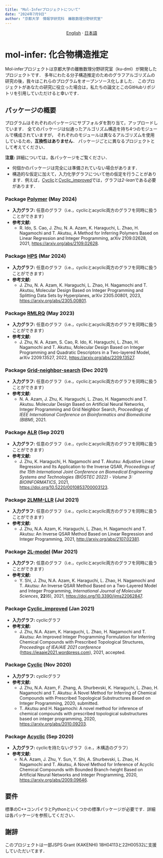 ```yaml
---
title: "Mol-Inferプロジェクトについて"
date: "2024年7月9日"
author: "京都大学　情報学研究科　離散数理分野研究室"
---
```


<p align="center">
  <a href="/README.md">English</a>
  ·
  <a href="/README_jp.md">日本語</a>
</p>

# mol-infer: 化合物構造推定

Mol-inferプロジェクトは京都大学の離散数理分野研究室（ku-dml）が開発したプロジェクトです．
多年にわたる分子構造推定のためのグラフアルゴリズムの研究の後，我々はこれらのプログラムをオープンソース化しました．
このプロジェクトがあなたの研究に役立った場合は，私たちの論文とこのGitHubリポジトリを引用していただけると幸いです．

## パッケージの概要

プログラムはそれぞれのパッケージにサブフォルダを割り当て，アップロードしています．
全てのパッケージは似通ったアルゴリズム構造を持ち4つのモジュールで構成されていますが，
それぞれのモジュールは異なるアルゴリズムを使用しているため，**互換性はありません**．
パッケージごとに異なるプロジェクトとして考えてください．

**注意:** 詳細については，各パッケージをご覧ください．
- 何個かのパッケージは完全には準備されていない場合があります．
- 構造的な仮定に加えて，入力化学グラフについて他の仮定を行うことがあります．例えば，[Cyclic](Cyclic/)と[Cyclic_improved](Cyclic_improved/)では，グラフは*2-lean*である必要があります．

### Package [Polymer](Polymer/) (May 2024)
- **入力グラフ:** 任意のグラフ（i.e.，cyclicとacyclic両方のグラフを同時に扱うことができます）
- **参考文献:**
  - R. Ido, S. Cao, J. Zhu, N. A. Azam, K. Haraguchi, L. Zhao, H. Nagamochi and T. Akutsu, A Method for Inferring Polymers Based on Linear Regression and Integer Programming, arXiv 2109.02628, 2021, https://arxiv.org/abs/2109.02628.

### Package [HPS](HPS/) (Mar 2024)
- **入力グラフ:** 任意のグラフ（i.e.，cyclicとacyclic両方のグラフを同時に扱うことができます）
- **参考文献:**
  - J. Zhu, N. A. Azam, K. Haraguchi, L. Zhao, H. Nagamochi and T. Akutsu, Molecular Design Based on Integer Programming and Splitting Data Sets by Hyperplanes, arXiv 2305.00801, 2023, https://arxiv.org/abs/2305.00801.

### Package [RMLRQ](RMLRQ/) (May 2023)
- **入力グラフ:** 任意のグラフ（i.e.，cyclicとacyclic両方のグラフを同時に扱うことができます）
- **参考文献:**
  - J. Zhu, N. A. Azam, S. Cao, R. Ido, K. Haraguchi, L. Zhao, H. Nagamochi and T. Akutsu, Molecular Design Based on Integer Programming and Quadratic Descriptors in a Two-layered Model, arXiv 2209.13527, 2022, https://arxiv.org/abs/2209.13527.

### Package [Grid-neighbor-search](Grid-neighbor-search/) (Dec 2021)
- **入力グラフ:** 任意のグラフ（i.e.，cyclicとacyclic両方のグラフを同時に扱うことができます）
- **参考文献:**
  - N. A. Azam, J. Zhu, K. Haraguchi, L. Zhao, H. Nagamochi and T. Akutsu. Molecular Design Based on Artificial Neural Networks, Integer Programming and Grid Neighbor Search, *Proceedings of IEEE International Conference on Bioinformatics and Biomedicine (BIBM)*, 2021.

### Package [ALR](ALR/) (Sep 2021)
- **入力グラフ:** 任意のグラフ（i.e.，cyclicとacyclic両方のグラフを同時に扱うことができます）
- **参考文献:**
  - J. Zhu, K. Haraguchi, H. Nagamochi and T. Akutsu: Adjustive Linear Regression and Its Application to the Inverse QSAR, *Proceedings of the 15th International Joint Conference on Biomedical Engineering Systems and Technologies (BIOSTEC 2022) - Volume 3: BIOINFORMATICS*, 2021, https://doi.org/10.5220/0010853700003123.

### Package [2LMM-LLR](2LMM-LLR/) (Jul 2021)
- **入力グラフ:** 任意のグラフ（i.e.，cyclicとacyclic両方のグラフを同時に扱うことができます）
- **参考文献:** 
  - J. Zhu, N.A. Azam, K. Haraguchi, L. Zhao, H. Nagamochi and T. Akutsu: An Inverse QSAR Method Based on Linear Regression and Integer Programming, 2021, http://arxiv.org/abs/2107.02381.

### Package [2L-model](2L-model/) (Mar 2021)
- **入力グラフ:** 任意のグラフ（i.e.，cyclicとacyclic両方のグラフを同時に扱うことができます）
- **参考文献:**
  - Y. Shi, J. Zhu, N.A. Azam, K. Haraguchi, L. Zhao, H. Nagamochi and T. Akutsu: An Inverse QSAR Method Based on a Two-Layered Model and Integer Programming, *International Journal of Molecular Sciences*, **22**(6), 2021, https://doi.org/10.3390/ijms22062847. 

### Package [Cyclic_improved](Cyclic_improved/) (Jan 2021)
- **入力グラフ:** cyclicグラフ
- **参考文献:**
  - J. Zhu, N.A. Azam, K. Haraguchi, L. Zhao, H. Nagamochi and T. Akutsu: An Improved Integer Programming Formulation for Inferring Chemical Compounds with Prescribed Topological Structures, *Proceedings of IEA/AIE 2021 conference* (https://ieaaie2021.wordpress.com), 2021, accepted.

### Package [Cyclic](Cyclic/) (Nov 2020)
- **入力グラフ:** cyclicグラフ
- **参考文献:**
  - J. Zhu, N.A. Azam, F. Zhang, A. Shurbevski, K. Haraguchi, L. Zhao, H. Nagamochi and T. Akutsu: A Novel Method for Inferring of Chemical Compounds with Prescribed Topological Substructures Based on Integer Programming, 2020, submitted. 
  - T. Akutsu and H. Nagamochi: A novel method for inference of chemical compounds with prescribed topological substructures based on integer programming, 2020, https://arxiv.org/abs/2010.09203.

### Package [Acyclic](Acyclic/) (Sep 2020)
- **入力グラフ:** cyclicを持たないグラフ（i.e.，木構造のグラフ）
- **参考文献:**
  - N.A. Azam, J. Zhu, Y. Sun, Y. Shi, A. Shurbevski, L. Zhao, H. Nagamochi and T. Akutsu, A Novel Method for Inference of Acyclic Chemical Compounds with Bounded Branch-height Based on Artificial Neural Networks and Integer Programming, 2020, https://arxiv.org/abs/2009.09646.


## 要件

標準のC++コンパイラとPythonといくつかの標準パッケージが必要です．詳細は各パッケージを参照してください．

## 謝辞

このプロジェクトは一部JSPS Grant (KAKENHI) 18H04113と22H00532に支援していただいてます．
